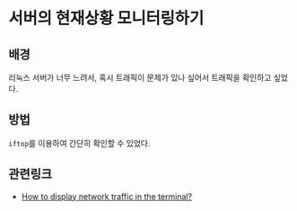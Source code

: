 # 서버의 현재상황 모니터링하기

## 배경

리눅스 서버가 너무 느려서, 혹시 트래픽이 문제가 있나 싶어서 트래픽을 확인하고 싶었다.

## 방법

`iftop`를 이용하여 간단히 확인할 수 있었다.

## 관련링크

* [How to display network traffic in the terminal?](https://askubuntu.com/questions/257263/how-to-display-network-traffic-in-the-terminal)
